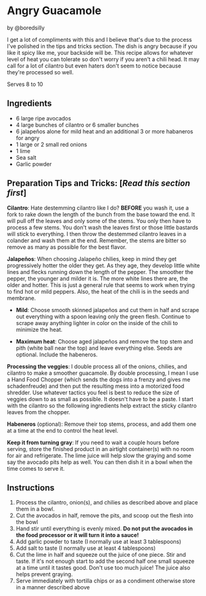 # Angry Guacamole
by @boredsilly

I get a lot of compliments with this and I believe that's due to the process I've polished in the tips and tricks section. The dish is angry because if you like it spicy like me, your backside will be. This recipe allows for whatever level of heat you can tolerate so don't worry if you aren't a chili head.  It may call for a lot of cilantro but even haters don't seem to notice because they're processed so well. 

Serves 8 to 10


## Ingredients

- 6 large ripe avocados 
- 4 large bunches of cilantro or 6 smaller bunches
- 6 jalapeños alone for mild heat and an additional 3 or more habaneros for angry
- 1 large or 2 small red onions 
- 1 lime
- Sea salt
- Garlic powder


## Preparation Tips and Tricks: [*Read this section first*]
 
**Cilantro**: Hate destemming cilantro like I do?  **BEFORE** you wash it, use a fork to rake down the length of the bunch from the base toward the end. It will pull off the leaves and only some of the stems.  You only then have to process a few stems.  You don't wash the leaves first or those little bastards will stick to everything.  I then throw the destemmed cilantro leaves in a colander and wash them at the end. Remember, the stems are bitter so remove as many as possible for the best flavor. 

**Jalapeños**: When choosing Jalapeño chilies, keep in mind they get progressively hotter the older they get. As they age, they develop little white lines and flecks running down the length of the pepper. The smoother the pepper, the younger and milder it is. The more white lines there are, the older and hotter.  This is just a general rule that seems to work when trying to find hot or mild peppers. Also, the heat of the chili is in the seeds and membrane.  

- **Mild**: Choose smooth skinned jalapeños and cut them in half and scrape out everything with a spoon leaving only the green flesh. Continue to scrape away anything lighter in color on the inside of the chili to minimize the heat.

- **Maximum heat**: Choose aged jalapeños and remove the top stem and pith (white ball near the top) and leave everything else. Seeds are optional.  Include the habeneros.

**Processing the veggies**: I double process all of the onions, chilies, and cilantro to make a smoother guacamole.  By double processing, I mean I use a Hand Food Chopper (which sends the dogs into a frenzy and gives me schadenfreude) and then put the resulting mess into a motorized food shredder.  Use whatever tactics you feel is best to reduce the size of veggies down to as small as possible.  It doesn't have to be a paste. I start with the cilantro so the following ingredients help extract the sticky cilantro leaves from the chopper. 

**Habeneros** (optional): Remove their top stems, process, and add them one at a time at the end to control the heat level. 

**Keep it from turning gray**: If you need to wait a couple hours before serving, store the finished product in an airtight container(s) with no room for air and refrigerate.  The lime juice will help slow the graying and some say the avocado pits help as well.  You can then dish it in a bowl when the time comes to serve it.


## Instructions

1. Process the cilantro, onion(s), and chilies as described above and place them in a bowl.
2. Cut the avocados in half, remove the pits, and scoop out the flesh into the bowl
3. Hand stir until everything is evenly mixed.  **Do not put the avocados in the food processor or it will turn it into a sauce!**
4. Add garlic powder to taste (I normally use at least 3 tablespoons)
5. Add salt to taste (I normally use at least 4 tablespoons)
6. Cut the lime in half and squeeze out the juice of one piece.  Stir and taste.  If it's not enough start to add the second half one small squeeze at a time until it tastes good.  Don't use too much juice!  The juice also helps prevent graying. 
7. Serve immediately with tortilla chips or as a condiment otherwise store in a manner described above

